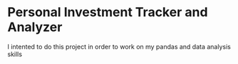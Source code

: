 # Personal Investment Tracker and Analyzer
 I intented to do this project in order to work on my pandas and data analysis skills
